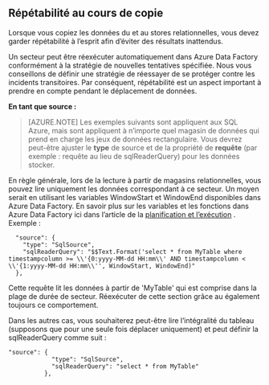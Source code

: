 ## <a name="repeatability-during-copy"></a>Répétabilité au cours de copie

Lorsque vous copiez les données du et au stores relationnelles, vous devez garder répétabilité à l’esprit afin d’éviter des résultats inattendus. 

Un secteur peut être réexécuter automatiquement dans Azure Data Factory conformément à la stratégie de nouvelles tentatives spécifiée. Nous vous conseillons de définir une stratégie de réessayer de se protéger contre les incidents transitoires. Par conséquent, répétabilité est un aspect important à prendre en compte pendant le déplacement de données. 

**En tant que source :**

> [AZURE.NOTE] Les exemples suivants sont appliquent aux SQL Azure, mais sont appliquent à n’importe quel magasin de données qui prend en charge les jeux de données rectangulaire. Vous devrez peut-être ajuster le **type** de source et de la propriété de **requête** (par exemple : requête au lieu de sqlReaderQuery) pour les données stocker.   

En règle générale, lors de la lecture à partir de magasins relationnelles, vous pouvez lire uniquement les données correspondant à ce secteur. Un moyen serait en utilisant les variables WindowStart et WindowEnd disponibles dans Azure Data Factory. En savoir plus sur les variables et les fonctions dans Azure Data Factory ici dans l’article de la [planification et l’exécution](../articles/data-factory/data-factory-scheduling-and-execution.md) . Exemple : 
    
      "source": {
        "type": "SqlSource",
        "sqlReaderQuery": "$$Text.Format('select * from MyTable where timestampcolumn >= \\'{0:yyyy-MM-dd HH:mm\\' AND timestampcolumn < \\'{1:yyyy-MM-dd HH:mm\\'', WindowStart, WindowEnd)"
      },

Cette requête lit les données à partir de 'MyTable' qui est comprise dans la plage de durée de secteur. Réexécuter de cette section grâce au également toujours ce comportement. 

Dans les autres cas, vous souhaiterez peut-être lire l’intégralité du tableau (supposons que pour une seule fois déplacer uniquement) et peut définir la sqlReaderQuery comme suit :

    
    "source": {
                "type": "SqlSource",
                "sqlReaderQuery": "select * from MyTable"
              },
    
